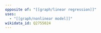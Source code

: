 ```yaml
---
opposite of: "[[graph/linear regression]]"
uses:
  - "[[graph/nonlinear model]]"
wikidata_id: Q2755024
---
```

